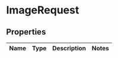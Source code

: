 
# ImageRequest

## Properties
Name | Type | Description | Notes
------------ | ------------- | ------------- | -------------



